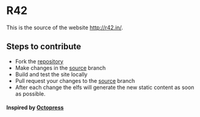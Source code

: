R42
=

This is the source of the website http://r42.in/.

Steps to contribute
-

* Fork the [repository](https://github.com/R42/r42.github.com)
* Make changes in the [source](https://github.com/R42/r42.github.com/tree/source) branch
* Build and test the site locally
* Pull request your changes to the [source](https://github.com/R42/r42.github.com/tree/source) branch
* After each change the elfs will generate the new static content as soon as possible.


#### Inspired by [Octopress](https://github.com/imathis/octopress)

